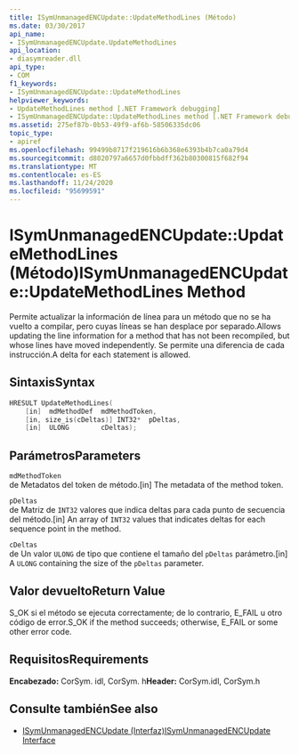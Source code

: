 ```yaml
---
title: ISymUnmanagedENCUpdate::UpdateMethodLines (Método)
ms.date: 03/30/2017
api_name:
- ISymUnmanagedENCUpdate.UpdateMethodLines
api_location:
- diasymreader.dll
api_type:
- COM
f1_keywords:
- ISymUnmanagedENCUpdate::UpdateMethodLines
helpviewer_keywords:
- UpdateMethodLines method [.NET Framework debugging]
- ISymUnmanagedENCUpdate::UpdateMethodLines method [.NET Framework debugging]
ms.assetid: 275ef87b-0b53-49f9-af6b-58506335dc06
topic_type:
- apiref
ms.openlocfilehash: 99499b8717f219616b6b368e6393b4b7ca0a79d4
ms.sourcegitcommit: d8020797a6657d0fbbdff362b80300815f682f94
ms.translationtype: MT
ms.contentlocale: es-ES
ms.lasthandoff: 11/24/2020
ms.locfileid: "95699591"
---
```

# <a name="isymunmanagedencupdateupdatemethodlines-method"></a><span data-ttu-id="9153e-102">ISymUnmanagedENCUpdate::UpdateMethodLines (Método)</span><span class="sxs-lookup"><span data-stu-id="9153e-102">ISymUnmanagedENCUpdate::UpdateMethodLines Method</span></span>

<span data-ttu-id="9153e-103">Permite actualizar la información de línea para un método que no se ha vuelto a compilar, pero cuyas líneas se han desplace por separado.</span><span class="sxs-lookup"><span data-stu-id="9153e-103">Allows updating the line information for a method that has not been recompiled, but whose lines have moved independently.</span></span> <span data-ttu-id="9153e-104">Se permite una diferencia de cada instrucción.</span><span class="sxs-lookup"><span data-stu-id="9153e-104">A delta for each statement is allowed.</span></span>  
  
## <a name="syntax"></a><span data-ttu-id="9153e-105">Sintaxis</span><span class="sxs-lookup"><span data-stu-id="9153e-105">Syntax</span></span>  
  
```cpp  
HRESULT UpdateMethodLines(  
    [in]  mdMethodDef  mdMethodToken,  
    [in, size_is(cDeltas)] INT32*  pDeltas,  
    [in]  ULONG        cDeltas);  
```  
  
## <a name="parameters"></a><span data-ttu-id="9153e-106">Parámetros</span><span class="sxs-lookup"><span data-stu-id="9153e-106">Parameters</span></span>  

 `mdMethodToken`  
 <span data-ttu-id="9153e-107">de Metadatos del token de método.</span><span class="sxs-lookup"><span data-stu-id="9153e-107">[in] The metadata of the method token.</span></span>  
  
 `pDeltas`  
 <span data-ttu-id="9153e-108">de Matriz de `INT32` valores que indica deltas para cada punto de secuencia del método.</span><span class="sxs-lookup"><span data-stu-id="9153e-108">[in] An array of `INT32` values that indicates deltas for each sequence point in the method.</span></span>  
  
 `cDeltas`  
 <span data-ttu-id="9153e-109">de Un valor `ULONG` de tipo que contiene el tamaño del `pDeltas` parámetro.</span><span class="sxs-lookup"><span data-stu-id="9153e-109">[in] A `ULONG` containing the size of the `pDeltas` parameter.</span></span>  
  
## <a name="return-value"></a><span data-ttu-id="9153e-110">Valor devuelto</span><span class="sxs-lookup"><span data-stu-id="9153e-110">Return Value</span></span>  

 <span data-ttu-id="9153e-111">S_OK si el método se ejecuta correctamente; de lo contrario, E_FAIL u otro código de error.</span><span class="sxs-lookup"><span data-stu-id="9153e-111">S_OK if the method succeeds; otherwise, E_FAIL or some other error code.</span></span>  
  
## <a name="requirements"></a><span data-ttu-id="9153e-112">Requisitos</span><span class="sxs-lookup"><span data-stu-id="9153e-112">Requirements</span></span>  

 <span data-ttu-id="9153e-113">**Encabezado:** CorSym. idl, CorSym. h</span><span class="sxs-lookup"><span data-stu-id="9153e-113">**Header:** CorSym.idl, CorSym.h</span></span>  
  
## <a name="see-also"></a><span data-ttu-id="9153e-114">Consulte también</span><span class="sxs-lookup"><span data-stu-id="9153e-114">See also</span></span>

- [<span data-ttu-id="9153e-115">ISymUnmanagedENCUpdate (Interfaz)</span><span class="sxs-lookup"><span data-stu-id="9153e-115">ISymUnmanagedENCUpdate Interface</span></span>](isymunmanagedencupdate-interface.md)
